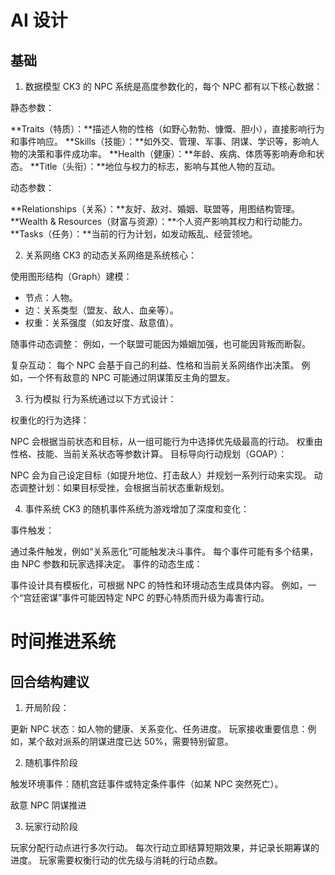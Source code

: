 
# AI 设计

## 基础
1. 数据模型
CK3 的 NPC 系统是高度参数化的，每个 NPC 都有以下核心数据：

静态参数：

**Traits（特质）：**描述人物的性格（如野心勃勃、慷慨、胆小），直接影响行为和事件响应。
**Skills（技能）：**如外交、管理、军事、阴谋、学识等，影响人物的决策和事件成功率。
**Health（健康）：**年龄、疾病、体质等影响寿命和状态。
**Title（头衔）：**地位与权力的标志，影响与其他人物的互动。

动态参数：

**Relationships（关系）：**友好、敌对、婚姻、联盟等，用图结构管理。
**Wealth & Resources（财富与资源）：**个人资产影响其权力和行动能力。
**Tasks（任务）：**当前的行为计划，如发动叛乱、经营领地。

2. 关系网络
CK3 的动态关系网络是系统核心：

使用图形结构（Graph）建模：
- 节点：人物。
- 边：关系类型（盟友、敌人、血亲等）。
- 权重：关系强度（如友好度、敌意值）。

随事件动态调整：
例如，一个联盟可能因为婚姻加强，也可能因背叛而断裂。

复杂互动：
每个 NPC 会基于自己的利益、性格和当前关系网络作出决策。
例如，一个怀有敌意的 NPC 可能通过阴谋策反主角的盟友。

3. 行为模拟
行为系统通过以下方式设计：

权重化的行为选择：

NPC 会根据当前状态和目标，从一组可能行为中选择优先级最高的行动。
权重由性格、技能、当前关系状态等参数计算。
目标导向行动规划（GOAP）：

NPC 会为自己设定目标（如提升地位、打击敌人）并规划一系列行动来实现。
动态调整计划：如果目标受挫，会根据当前状态重新规划。

4. 事件系统
CK3 的随机事件系统为游戏增加了深度和变化：

事件触发：

通过条件触发，例如“关系恶化”可能触发决斗事件。
每个事件可能有多个结果，由 NPC 参数和玩家选择决定。
事件的动态生成：

事件设计具有模板化，可根据 NPC 的特性和环境动态生成具体内容。
例如，一个“宫廷密谋”事件可能因特定 NPC 的野心特质而升级为毒害行动。


# 时间推进系统

## 回合结构建议

1. 开局阶段：

更新 NPC 状态：如人物的健康、关系变化、任务进度。
玩家接收重要信息：例如，某个敌对派系的阴谋进度已达 50%，需要特别留意。

2. 随机事件阶段

触发环境事件：随机宫廷事件或特定条件事件（如某 NPC 突然死亡）。

敌意 NPC 阴谋推进

3. 玩家行动阶段

玩家分配行动点进行多次行动。
每次行动立即结算短期效果，并记录长期筹谋的进度。
玩家需要权衡行动的优先级与消耗的行动点数。